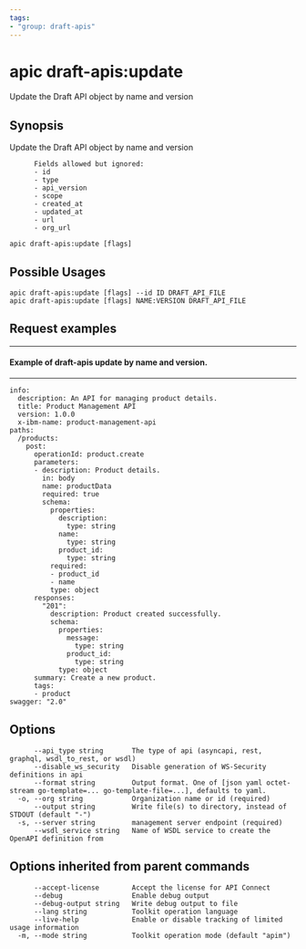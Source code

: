 ```yaml
---
tags:
- "group: draft-apis"
---
```

# apic draft-apis:update

Update the Draft API object by name and version

## Synopsis

Update the Draft API object by name and version
          
          Fields allowed but ignored:
          - id
          - type
          - api_version
          - scope
          - created_at
          - updated_at
          - url
          - org_url

```
apic draft-apis:update [flags]
```

## Possible Usages

```
apic draft-apis:update [flags] --id ID DRAFT_API_FILE
apic draft-apis:update [flags] NAME:VERSION DRAFT_API_FILE
```

## Request examples

------------------------------------------------------
#### Example of draft-apis update by name and version.
------------------------------------------------------

```
info:
  description: An API for managing product details.
  title: Product Management API
  version: 1.0.0
  x-ibm-name: product-management-api
paths:
  /products:
    post:
      operationId: product.create
      parameters:
      - description: Product details.
        in: body
        name: productData
        required: true
        schema:
          properties:
            description:
              type: string
            name:
              type: string
            product_id:
              type: string
          required:
          - product_id
          - name
          type: object
      responses:
        "201":
          description: Product created successfully.
          schema:
            properties:
              message:
                type: string
              product_id:
                type: string
            type: object
      summary: Create a new product.
      tags:
      - product
swagger: "2.0"
```

## Options

```
      --api_type string       The type of api (asyncapi, rest, graphql, wsdl_to_rest, or wsdl)
      --disable_ws_security   Disable generation of WS-Security definitions in api
      --format string         Output format. One of [json yaml octet-stream go-template=... go-template-file=...], defaults to yaml.
  -o, --org string            Organization name or id (required)
      --output string         Write file(s) to directory, instead of STDOUT (default "-")
  -s, --server string         management server endpoint (required)
      --wsdl_service string   Name of WSDL service to create the OpenAPI definition from
```

## Options inherited from parent commands

```
      --accept-license        Accept the license for API Connect
      --debug                 Enable debug output
      --debug-output string   Write debug output to file
      --lang string           Toolkit operation language
      --live-help             Enable or disable tracking of limited usage information
  -m, --mode string           Toolkit operation mode (default "apim")
```
